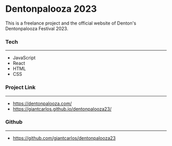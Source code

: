 # **Dentonpalooza 2023**

This is a freelance project and the official website of Denton's Dentonpalooza Festival 2023.

### **Tech**
---

- JavaScript
- React
- HTML
- CSS


### **Project Link**
---

- https://dentonpalooza.com/
- https://giantcarlos.github.io/dentonpalooza23/


### **Github**
---

- https://github.com/giantcarlos/dentonpalooza23

